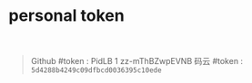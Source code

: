 # personal token 

　　‍

> Github #token : PidLB 1 zz-mThBZwpEVNB
> 码云 #token : `5d4288b4249c09dfbcd0036395c10ede`

　　‍
